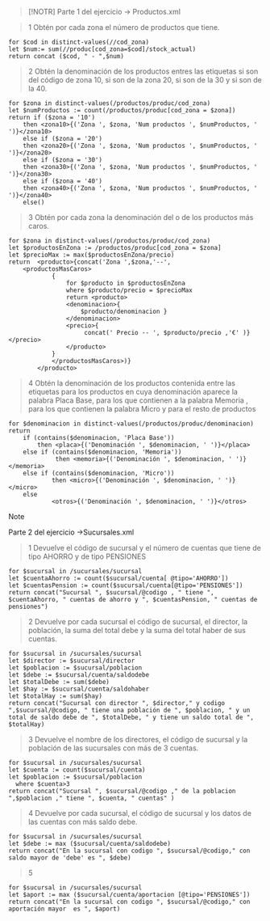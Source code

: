 > [!NOTR]
> Parte 1 del ejercicio -> Productos.xml

>1
>Obtén por cada zona el número de productos que tiene.

	for $cod in distinct-values(//cod_zona)
	let $num:= sum(//produc[cod_zona=$cod]/stock_actual)
	return concat ($cod, " - ",$num)

>2
>Obtén la denominación de los productos entres las etiquetas <zona10></zona10> si son del código de zona 10, <zona20></zona20> si son de la zona 20, <zona30></zona30> si son de la 30 y <zona40></zona40> si son de la 40.

	for $zona in distinct-values(/productos/produc/cod_zona)
	let $numProductos := count(/productos/produc[cod_zona = $zona])
	return if ($zona = '10')
		then <zona10>{('Zona ', $zona, 'Num productos ', $numProductos, ' ')}</zona10>
		else if ($zona = '20')
		then <zona20>{('Zona ', $zona, 'Num productos ', $numProductos, ' ')}</zona20>
		else if ($zona = '30')
		then <zona30>{('Zona ', $zona, 'Num productos ', $numProductos, ' ')}</zona30>
		else if ($zona = '40')
		then <zona40>{('Zona ', $zona, 'Num productos ', $numProductos, ' ')}</zona40>
		else()

>3
>Obtén por cada zona la denominación del o de los productos más caros.

	for $zona in distinct-values(/productos/produc/cod_zona)
	let $productosEnZona := /productos/produc[cod_zona = $zona]
	let $precioMax := max($productosEnZona/precio)
	return  <producto>{concat('Zona ',$zona,'--',
	 	<productosMasCaros>
		        {
		            for $producto in $productosEnZona
		            where $producto/precio = $precioMax
		            return <producto>
		            <denominacion>{ 
		                $producto/denominacion }
		            </denominacion>
		            <precio>{
		                 concat(' Precio -- ', $producto/precio ,'€' )}</precio>
		            </producto>
		        }
		    	</productosMasCaros>)}
	        </producto>


> 4
>Obtén la denominación de los productos contenida entre las etiquetas <placa></placa> para los productos en cuya denominación aparece la palabra Placa Base, <memoria></memoria> para los que contienen a la palabra Memoria <micro></micro>, para los que contienen la palabra Micro y <otros></otros> para el resto de productos

	for $denominacion in distinct-values(/productos/produc/denominacion)
	return
		if (contains($denominacion, 'Placa Base'))
   			then <placa>{('Denominación ', $denominacion, ' ')}</placa>
		else if (contains($denominacion, 'Memoria'))
		         then <memoria>{('Denominación ', $denominacion, ' ')}</memoria>
		else if (contains($denominacion, 'Micro')) 
		        then <micro>{('Denominación ', $denominacion, ' ')}</micro>
		else
		        <otros>{('Denominación ', $denominacion, ' ')}</otros>

>[!NOTE]
> Parte 2 del ejercicio ->Sucursales.xml

>1
>Devuelve el código de sucursal y el número de cuentas que tiene de tipo AHORRO y de tipo PENSIONES

	for $sucursal in /sucursales/sucursal
	let $cuentaAhorro := count($sucursal/cuenta[ @tipo='AHORRO'])
	let $cuentasPension := count($sucursal/cuenta[@tipo='PENSIONES'])
	return concat("Sucursal ", $sucursal/@codigo , " tiene ", $cuentaAhorro, " cuentas de ahorro y ", $cuentasPension, " cuentas de pensiones")

 >2
>Devuelve por cada sucursal el código de sucursal, el director, la población, la suma del total debe y la suma del total haber de sus cuentas.

	for $sucursal in /sucursales/sucursal
	let $director := $sucursal/director
	let $poblacion := $sucursal/poblacion
	let $debe := $sucursal/cuenta/saldodebe
	let $totalDebe := sum($debe)
	let $hay := $sucursal/cuenta/saldohaber
	let $totalHay := sum($hay)
	return concat("Sucursal con director ", $director," y codigo ",$sucursal/@codigo, " tiene una población de ", $poblacion, " y un total de saldo debe de ", $totalDebe, " y tiene un saldo total de ", $totalHay)

 >3
>Devuelve el nombre de los directores, el código de sucursal y la población de las sucursales con más de 3 cuentas.
	
	for $sucursal in /sucursales/sucursal
	let $cuenta := count($sucursal/cuenta)
	let $poblacion := $sucursal/poblacion
	  where $cuenta>3
	return concat("Sucursal ", $sucursal/@codigo ," de la poblacion ",$poblacion ," tiene ", $cuenta, " cuentas" )

>4
> Devuelve por cada sucursal, el código de sucursal y los datos de las cuentas con más saldo debe.

	for $sucursal in /sucursales/sucursal
	let $debe := max ($sucursal/cuenta/saldodebe)
	return concat("En la sucursal con codigo ", $sucursal/@codigo," con saldo mayor de 'debe' es ", $debe)

 >5
>

	for $sucursal in /sucursales/sucursal
	let $aport := max ($sucursal/cuenta/aportacion [@tipo='PENSIONES'])
	return concat("En la sucursal con codigo ", $sucursal/@codigo," con aportación mayor  es ", $aport)
